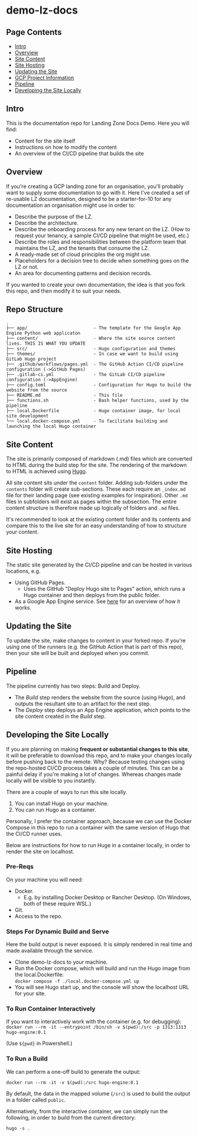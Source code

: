 # demo-lz-docs

## Page Contents

- [Intro](#intro)
- [Overview](#overview)
- [Site Content](#site-content)
- [Site Hosting](#site-hosting)
- [Updating the Site](#updating-the-site)
- [GCP Project Information](#gcp-project-information)
- [Pipeline](#pipeline)
- [Developing the Site Locally](#developing-the-site-locally)

## Intro

This is the documentation repo for Landing Zone Docs Demo.  Here you will find:

- Content for the site itself
- Instructions on how to modify the content
- An overview of the CI/CD pipeline that builds the site

## Overview

If you're creating a GCP landing zone for an organisation, you'll probably want to supply some documentation to go with it.  Here I've created a set of re-usable LZ documentation, designed to be a starter-for-10 for any documentation an organisation might use in order to:

- Describe the purpose of the LZ.
- Describe the architecture.
- Describe the onboarding process for any new tenant on the LZ.  (How to request your tenancy, a sample CI/CD pipeline that might be used, etc.)
- Describe the roles and responsibilities between the platform team that maintains the LZ, and the tenants that consume the LZ.
- A ready-made set of cloud principles the org might use.
- Placeholders for a decision tree to decide when something goes on the LZ or not.
- An area for documenting patterns and decision records.

If you wanted to create your own documentation, the idea is that you fork this repo, and then modify it to suit your needs.

## Repo Structure

```
.
├── app/                         - The template for the Google App Engine Python web applicaton
├── content/                     - Where the site source content lives. THIS IS WHAT YOU UPDATE
├── src/                         - Hugo configuration and themes
├── themes/                      - In case we want to build using GitLab Hugo project
├── .github/workflows/pages.yml  - The GitHub Action CI/CD pipeline configuration (->GitHub Pages)
├── .gitlab-ci.yml               - The GitLab CI/CD pipeline configuration (->AppEngine)
├── config.toml                  - Configuration for Hugo to build the website from the source
├── README.md                    - This file
├── functions.sh                 - Bash helper functions, used by the pipeline
├── local.Dockerfile             - Hugo container image, for local site development
└── local.docker-compose.yml     - To facilitate building and launching the local Hugo container
```

## Site Content

The site is primarily composed of markdown (.md) files which are converted to HTML during the build step for the site. The rendering of the markdown to HTML is achieved using [Hugo](https://gohugo.io/).  

All site content sits under the `content` folder. Adding sub-folders under the `contents` folder will create sub-sections.  These each require an `_index.md` file for their landing page (see existing examples for inspiration). Other `.md` files in subfolders will exist as pages within the subsection. The entire content structure is therefore made up logically of folders and `.md` files.

It's recommended to look at the existing content folder and its contents and compare this to the live site for an easy understanding of how to structure your content.

## Site Hosting

The static site generated by the CI/CD pipeline and can be hosted in various locations, e.g.
- Using GitHub Pages.
  - Uses the GitHub "Deploy Hugo site to Pages" action, which runs a Hugo container and then deploys from the public folder.
- As a Google App Engine service. See [here](https://cloud.google.com/appengine/docs/standard/python/getting-started/hosting-a-static-website) for an overview of how it works.

## Updating the Site

To update the site, make changes to content in your forked repo.  If you're using one of the runners (e.g. the GitHub Action that is part of this repo), then your site will be built and deployed when you commit.

## Pipeline

The pipeline currently has two steps: Build and Deploy. 
  - The _Build_ step renders the website from the source (using Hugo), and outputs the resultant site to an artifact for the next step. 
  - The _Deploy_ step deploys an App Engine application, which points to the site content created in the _Build_ step.

## Developing the Site Locally

If you are planning on making **frequent or substantial changes to this site**, it will be preferable to download this repo, and to make your changes locally before pushing back to the remote.  Why?  Because testing changes using the repo-hosted CI/CD process takes a couple of minutes.  This can be a painful delay if you're making a lot of changes. Whereas changes made locally will be visible to you instantly.

There are a couple of ways to run this site locally.

1. You can install Hugo on your machine.
1. You can run Hugo as a container.

Personally, I prefer the container approach, because we can use the Docker Compose in this repo to run a container with the same version of Hugo that the CI/CD runner uses.

Below are instructions for how to run Huge in a container locally, in order to render the site on localhost.

### Pre-Reqs

On your machine you will need:

- Docker. 
  - E.g. by installing Docker Desktop or Rancher Desktop. (On Windows, both of these require WSL.)
- Git.
- Access to the repo.

### Steps For Dynamic Build and Serve

Here the build output is never exposed.  It is simply rendered in real time and made available through the service.

- Clone demo-lz-docs to your machine.
- Run the Docker compose, which will build and run the Hugo image from the local.Dockerfile: \
  `docker compose -f ./local.docker-compose.yml up`
- You will see Hugo start up, and the console will show the localhost URL for your site.

### To Run Container Interactively

If you want to interactively work with the container (e.g. for debugging): \
`docker run --rm -it --entrypoint /bin/sh -v $(pwd):/src -p 1313:1313 hugo-engine:0.1`

(Use `${pwd}` in Powershell.)

### To Run a Build

We can perform a one-off build to generate the output:

`docker run --rm -it -v $(pwd):/src hugo-engine:0.1`

By default, the data in the mapped volume (`/src`) is used to build the output in a folder called `public`.

Alternatively, from the interactive container, we can simply run the following, in order to build from the current directory:

`hugo -s .`